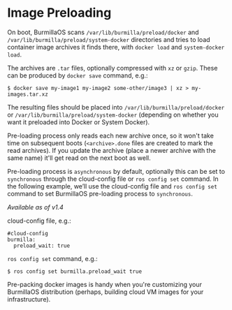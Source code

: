 # Image Preloading

On boot, BurmillaOS scans `/var/lib/burmilla/preload/docker` and `/var/lib/burmilla/preload/system-docker` directories and tries to load container image archives it finds there, with `docker load` and `system-docker load`.

The archives are `.tar` files, optionally compressed with `xz` or `gzip`. These can be produced by `docker save` command, e.g.:

```
$ docker save my-image1 my-image2 some-other/image3 | xz > my-images.tar.xz
```

The resulting files should be placed into `/var/lib/burmilla/preload/docker` or `/var/lib/burmilla/preload/system-docker` (depending on whether you want it preloaded into Docker or System Docker).

Pre-loading process only reads each new archive once, so it won't take time on subsequent boots (`<archive>.done` files are created to mark the read archives). If you update the archive (place a newer archive with the same name) it'll get read on the next boot as well.

Pre-loading process is `asynchronous` by default, optionally this can be set to `synchronous` through the cloud-config file or `ros config set` command. In the following example, we’ll use the cloud-config file and `ros config set` command to set BurmillaOS pre-loading process to `synchronous`.

_Available as of v1.4_

cloud-config file, e.g.:
```
#cloud-config
burmilla:
  preload_wait: true
```

`ros config set` command, e.g.:
```
$ ros config set burmilla.preload_wait true
```

Pre-packing docker images is handy when you're customizing your BurmillaOS distribution (perhaps, building cloud VM images for your infrastructure).
